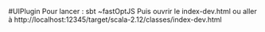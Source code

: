#UIPlugin
Pour lancer : sbt ~fastOptJS
Puis ouvrir le index-dev.html ou aller à  http://localhost:12345/target/scala-2.12/classes/index-dev.html
